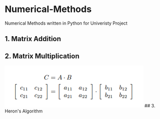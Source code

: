 # Numerical-Methods
Numerical Methods written in Python for Univeristy Project

## 1. Matrix Addition
## 2. Matrix Multiplication
<img src = "Images/Multi.png">
## 3. Heron's Algorithm
